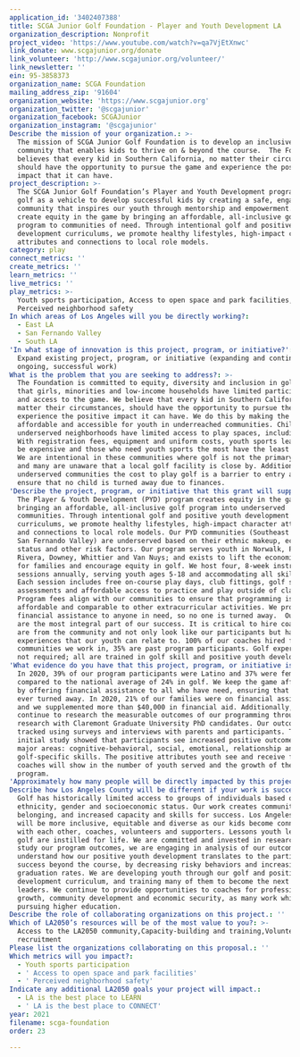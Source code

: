```yaml
---
application_id: '3402407388'
title: SCGA Junior Golf Foundation - Player and Youth Development LA
organization_description: Nonprofit
project_video: 'https://www.youtube.com/watch?v=qa7VjEtXnwc'
link_donate: www.scgajunior.org/donate
link_volunteer: 'http://www.scgajunior.org/volunteer/'
link_newsletter: ''
ein: 95-3858373
organization_name: SCGA Foundation
mailing_address_zip: '91604'
organization_website: 'https://www.scgajunior.org'
organization_twitter: '@scgajunior'
organization_facebook: SCGAJunior
organization_instagram: '@scgajunior'
Describe the mission of your organization.: >-
  The mission of SCGA Junior Golf Foundation is to develop an inclusive golf
  community that enables kids to thrive on & beyond the course.  The Foundation
  believes that every kid in Southern California, no matter their circumstance,
  should have the opportunity to pursue the game and experience the positive
  impact that it can have.
project_description: >-
  The SCGA Junior Golf Foundation’s Player and Youth Development program uses
  golf as a vehicle to develop successful kids by creating a safe, engaged
  community that inspires our youth through mentorship and empowerment. We
  create equity in the game by bringing an affordable, all-inclusive golf
  program to communities of need. Through intentional golf and positive youth
  development curriculums, we promote healthy lifestyles, high-impact character
  attributes and connections to local role models. 
category: play
connect_metrics: ''
create_metrics: ''
learn_metrics: ''
live_metrics: ''
play_metrics: >-
  Youth sports participation, Access to open space and park facilities,
  Perceived neighborhood safety
In which areas of Los Angeles will you be directly working?:
  - East LA
  - San Fernando Valley
  - South LA
'In what stage of innovation is this project, program, or initiative?': >-
  Expand existing project, program, or initiative (expanding and continuing
  ongoing, successful work)
What is the problem that you are seeking to address?: >-
  The Foundation is committed to equity, diversity and inclusion in golf. We see
  that girls, minorities and low-income households have limited participation in
  and access to the game. We believe that every kid in Southern California, no
  matter their circumstances, should have the opportunity to pursue the game and
  experience the positive impact it can have. We do this by making the game
  affordable and accessible for youth in underreached communities. Children in
  underserved neighborhoods have limited access to play spaces, including parks.
  With registration fees, equipment and uniform costs, youth sports leagues can
  be expensive and those who need youth sports the most have the least access.
  We are intentional in these communities where golf is not the primary sport,
  and many are unaware that a local golf facility is close by. Additionally, in
  underserved communities the cost to play golf is a barrier to entry and we
  ensure that no child is turned away due to finances.
'Describe the project, program, or initiative that this grant will support to address the problem identified.': >-
  The Player & Youth Development (PYD) program creates equity in the game by
  bringing an affordable, all-inclusive golf program into underserved
  communities. Through intentional golf and positive youth development
  curriculums, we promote healthy lifestyles, high-impact character attributes
  and connections to local role models. Our PYD communities (Southeast LA and
  San Fernando Valley) are underserved based on their ethnic makeup, economic
  status and other risk factors. Our program serves youth in Norwalk, Pico
  Rivera, Downey, Whittier and Van Nuys; and exists to lift the economic burden
  for families and encourage equity in golf. We host four, 8-week instruction
  sessions annually, serving youth ages 5-18 and accommodating all skill levels.
  Each session includes free on-course play days, club fittings, golf skill
  assessments and affordable access to practice and play outside of class.
  Program fees align with our communities to ensure that programming is
  affordable and comparable to other extracurricular activities. We provide
  financial assistance to anyone in need, so no one is turned away.  Our coaches
  are the most integral part of our success. It is critical to hire coaches who
  are from the community and not only look like our participants but have
  experiences that our youth can relate to. 100% of our coaches hired from the
  communities we work in, 35% are past program participants. Golf experience is
  not required; all are trained in golf skill and positive youth development.  
'What evidence do you have that this project, program, or initiative is or will be successful, and how will you define and measure success?': >-
  In 2020, 39% of our program participants were Latino and 37% were female,
  compared to the national average of 24% in golf. We keep the game affordable
  by offering financial assistance to all who have need, ensuring that no one is
  ever turned away. In 2020, 21% of our families were on financial assistance
  and we supplemented more than $40,000 in financial aid. Additionally, we
  continue to research the measurable outcomes of our programming through
  research with Claremont Graduate University PhD candidates. Our outcomes are
  tracked using surveys and interviews with parents and participants. The
  initial study showed that participants see increased positive outcomes in five
  major areas: cognitive-behavioral, social, emotional, relationship and
  golf-specific skills. The positive attributes youth see and receive from our
  coaches will show in the number of youth served and the growth of the
  program. 
'Approximately how many people will be directly impacted by this project, program, or initiative?': '1500'
Describe how Los Angeles County will be different if your work is successful.: >-
  Golf has historically limited access to groups of individuals based on
  ethnicity, gender and socioeconomic status. Our work creates community,
  belonging, and increased capacity and skills for success. Los Angeles County
  will be more inclusive, equitable and diverse as our kids become connected
  with each other, coaches, volunteers and supporters. Lessons youth learn from
  golf are instilled for life. We are committed and invested in research to
  study our program outcomes, we are engaging in analysis of our outcomes to
  understand how our positive youth development translates to the participant’s
  success beyond the course, by decreasing risky behaviors and increasing
  graduation rates. We are developing youth through our golf and positive youth
  development curriculum, and training many of them to become the next program
  leaders. We continue to provide opportunities to coaches for professional
  growth, community development and economic security, as many work while
  pursuing higher education. 
Describe the role of collaborating organizations on this project.: ''
Which of LA2050’s resources will be of the most value to you?: >-
  Access to the LA2050 community,Capacity-building and training,Volunteer
  recruitment
Please list the organizations collaborating on this proposal.: ''
Which metrics will you impact?:
  - Youth sports participation
  - ' Access to open space and park facilities'
  - ' Perceived neighborhood safety'
Indicate any additional LA2050 goals your project will impact.:
  - LA is the best place to LEARN
  - ' LA is the best place to CONNECT'
year: 2021
filename: scga-foundation
order: 23

---
```

